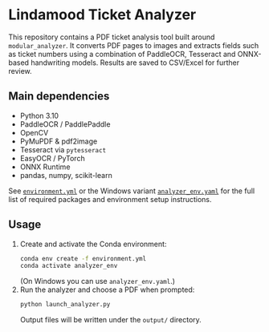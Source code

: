 # Lindamood Ticket Analyzer

This repository contains a PDF ticket analysis tool built around
`modular_analyzer`. It converts PDF pages to images and extracts fields such
as ticket numbers using a combination of PaddleOCR, Tesseract and ONNX-based
handwriting models. Results are saved to CSV/Excel for further review.

## Main dependencies
- Python 3.10
- PaddleOCR / PaddlePaddle
- OpenCV
- PyMuPDF & pdf2image
- Tesseract via `pytesseract`
- EasyOCR / PyTorch
- ONNX Runtime
- pandas, numpy, scikit-learn

See [`environment.yml`](environment.yml) or the Windows variant
[`analyzer_env.yaml`](analyzer_env.yaml) for the full list of required packages
and environment setup instructions.

## Usage
1. Create and activate the Conda environment:
   ```bash
   conda env create -f environment.yml
   conda activate analyzer_env
   ```
   (On Windows you can use `analyzer_env.yaml`.)
2. Run the analyzer and choose a PDF when prompted:
   ```bash
   python launch_analyzer.py
   ```
   Output files will be written under the `output/` directory.
